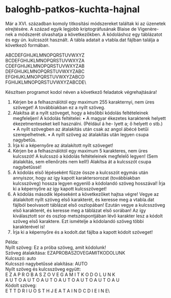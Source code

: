 # baloghb-patkos-kuchta-hajnal

Már a XVI. században komoly titkosítási módszereket találtak ki az üzenetek elrejtésére. A század egyik legjobb kriptográfusának Blaise de Vigenère-nek a módszerét olvashatja a következőkben. A kódoláshoz egy táblázatot és egy ún. kulcsszót használt.
A tábla adatait a vtabla.dat fájlban találja a következő formában.

ABCDEFGHIJKLMNOPQRSTUVWXYZ\
BCDEFGHIJKLMNOPQRSTUVWXYZA\
CDEFGHIJKLMNOPQRSTUVWXYZAB\
DEFGHIJKLMNOPQRSTUVWXYZABC\
EFGHIJKLMNOPQRSTUVWXYZABCD\
FGHIJKLMNOPQRSTUVWXYZABCDE\

Készítsen programot kodol néven a következő feladatok végrehajtására!

1. Kérjen be a felhasználótól egy maximum 255 karakternyi, nem üres szöveget! A továbbiakban ez a nyílt szöveg.
2. Alakítsa át a nyílt szöveget, hogy a későbbi kódolás feltételeinek megfeleljen!
A kódolás feltételei:
• A magyar ékezetes karakterek helyett ékezetmenteseket kell használni. (Például á he-
lyett a; ő helyett o stb.)
• A nyílt szövegben az átalakítás után csak az angol ábécé betűi szerepelhetnek.
• A nyílt szöveg az átalakítás után legyen csupa nagybetűs.
3. Írja ki a képernyőre az átalakított nyílt szöveget!
4. Kérjen be a felhasználótól egy maximum 5 karakteres, nem üres kulcsszót! A kulcsszó a kódolás feltételeinek megfelelő legyen! (Sem átalakítás, sem ellenőrzés nem kell!) Alakítsa át a kulcsszót csupa nagybetűssé!
5. A kódolás első lépéseként fűzze össze a kulcsszót egymás után annyiszor, hogy az így kapott karaktersorozat (továbbiakban kulcsszöveg) hossza legyen egyenlő a kódolandó szöveg hosszával! Írja ki a képernyőre az így kapott kulcsszöveget!
6. A kódolás második lépéseként a következőket hajtsa végre! Vegye az átalakított nyílt szöveg első karakterét, és keresse meg a vtabla.dat fájlból beolvasott táblázat első oszlopában! Ezután vegye a kulcsszöveg első karakterét, és keresse meg a táblázat első sorában! Az így kiválasztott sor és oszlop metszéspontjában lévő karakter lesz a kódolt szöveg első karaktere. Ezt ismételje a kódolandó szöveg többi karakterével is!
7. Írja ki a képernyőre és a kodolt.dat fájlba a kapott kódolt szöveget!

Példa:\
Nyílt szöveg: Ez a próba szöveg, amit kódolunk!\
Szöveg átalakítása: EZAPROBASZOVEGAMITKODOLUNK\
Kulcsszó: auto\
Kulcsszó nagybetűssé alakítása: AUTO\
Nyílt szöveg és kulcsszöveg együtt:\
E Z A P R O B A S Z O V E G A M I T K O D O L U N K\
A U T O A U T O A U T O A U T O A U T O A U T O A U\
Kódolt szöveg:\
E T T D R I U O S T H J E A T A I N D C D I E I N E\
